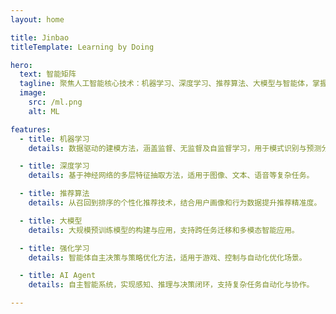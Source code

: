 ```yaml
---
layout: home

title: Jinbao
titleTemplate: Learning by Doing

hero:
  text: 智能矩阵
  tagline: 聚焦人工智能核心技术：机器学习、深度学习、推荐算法、大模型与智能体，掌握前沿方法与实践
  image:
    src: /ml.png
    alt: ML

features:
  - title: 机器学习
    details: 数据驱动的建模方法，涵盖监督、无监督及自监督学习，用于模式识别与预测分析。

  - title: 深度学习
    details: 基于神经网络的多层特征抽取方法，适用于图像、文本、语音等复杂任务。

  - title: 推荐算法
    details: 从召回到排序的个性化推荐技术，结合用户画像和行为数据提升推荐精准度。

  - title: 大模型
    details: 大规模预训练模型的构建与应用，支持跨任务迁移和多模态智能应用。

  - title: 强化学习
    details: 智能体自主决策与策略优化方法，适用于游戏、控制与自动化优化场景。

  - title: AI Agent
    details: 自主智能系统，实现感知、推理与决策闭环，支持复杂任务自动化与协作。

---
```

